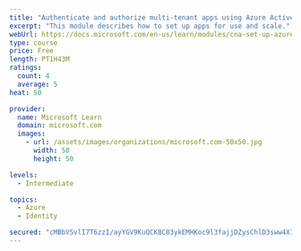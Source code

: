 ```yaml
---
title: "Authenticate and authorize multi-tenant apps using Azure Active Directory (Azure AD)"
excerpt: "This module describes how to set up apps for use and scale."
webUrl: https://docs.microsoft.com/en-us/learn/modules/cna-set-up-azure-ad-use-scale/
type: course
price: Free
length: PT1H43M
ratings:
  count: 4
  average: 5
heat: 50

provider:
  name: Microsoft Learn
  domain: microsoft.com
  images:
    - url: /assets/images/organizations/microsoft.com-50x50.jpg
      width: 50
      height: 50

levels:
  - Intermediate

topics:
  - Azure
  - Identity

secured: "cMBbVSvlI7T6zzI/ayYGV9KuQCK8C83ykEMHKoc9l3fajjDZysChlD3sww4X7CeGgOyJTkeXMhqa8I+15SNWquQa8YvaoiOJb7+U81kPT4Gs7MQQSWp0Xs0+HuDGBn6fosQLsQCwl14meQfXpm6C0hef704ph4Y1sqPrfJt4rsWTy2S0CqTW5QlC4PDpNuABOmbGSHJ1dBJwN0NgzstElwLdXZTdXhiQdVlZBwFHe8tMtzWG0ZjqQdbUdbxJJ0EuvVf2DM8C8h3VVl1HgUHGuOgBMcMDhsg0r8Yo48c9VOZK00p5+OqsWO4oKa0twzOC7XZPqaR+sQnn18DwScoPjDL9RXaeN8yGoEtu9hswPznpi3bQM8jvx9fxOxx+/IX52O4oe1Jgob7Fz1Rc2Hdt2w3aXUA2XKypd5g2CA9M/J4=;IIWRSDISrGhJauFZsFgm9g=="
---
```


